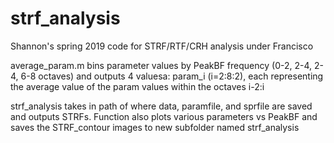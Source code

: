 # strf_analysis
Shannon's spring 2019 code for STRF/RTF/CRH analysis under Francisco

average_param.m bins parameter values by PeakBF frequency (0-2, 2-4, 2-4, 6-8 octaves) and outputs 4 valuesa: param_i (i=2:8:2), each representing the average value of the param values within the octaves i-2:i

strf_analysis takes in path of where data, paramfile, and sprfile are saved and outputs STRFs. Function also plots various parameters vs PeakBF and saves the STRF_contour images to new subfolder named strf_analysis
